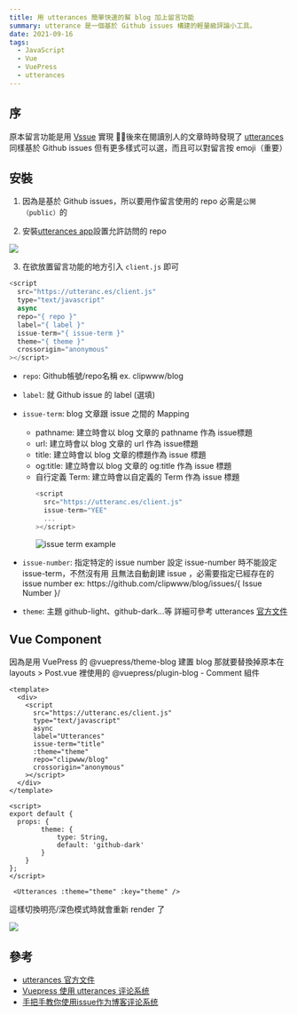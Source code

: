 ```yaml
---
title: 用 utterances 簡單快速的幫 blog 加上留言功能
summary: utterance 是一個基於 Github issues 構建的輕量級評論小工具。
date: 2021-09-16
tags: 
  - JavaScript
  - Vue
  - VuePress
  - utterances
---
```


## 序
原本留言功能是用 [Vssue](https://vssue.js.org/) 實現
後來在閱讀別人的文章時時發現了 [utterances](https://utteranc.es/)
同樣基於 Github issues 但有更多樣式可以選，而且可以對留言按 emoji（重要）

## 安裝

1. 因為是基於 Github issues，所以要用作留言使用的 repo 必需是`公開（public）`的

2. 安裝[utterances app](https://github.com/apps/utterances)設置允許訪問的 repo
<img src="https://i.imgur.com/qlizQ6R.png" class="w-64" data-action="zoom">

3. 在欲放置留言功能的地方引入 `client.js` 即可

```javascript
<script
  src="https://utteranc.es/client.js"
  type="text/javascript"
  async
  repo="{ repo }"
  label="{ label }"
  issue-term="{ issue-term }"
  theme="{ theme }"
  crossorigin="anonymous"
></script>
```

- `repo`: Github帳號/repo名稱  ex. clipwww/blog

- `label`: 就 Github issue 的 label (選填)

- `issue-term`: blog 文章跟 issue 之間的 Mapping
  - pathname: 建立時會以 blog 文章的 pathname 作為 issue標題
  - url: 建立時會以 blog 文章的 url 作為 issue標題
  - title: 建立時會以 blog 文章的標題作為 issue 標題
  - og:title: 建立時會以 blog 文章的 og:title 作為 issue 標題
  - 自行定義 Term: 建立時會以自定義的 Term 作為 issue 標題
    ```javascript
    <script
      src="https://utteranc.es/client.js"
      issue-term="YEE"
      ...
    ></script>
    ```
    ![issue term example](https://i.imgur.com/krV4Jc8.png)

- `issue-number`: 指定特定的 issue number
設定 issue-number 時不能設定 issue-term，不然沒有用
且無法自動創建 issue ，必需要指定已經存在的 issue number
ex: <span class="text-blue-400">h<span>t</span>tps://github.com/clipwww/blog/issues/<span class="text-xl text-red-400">{ Issue Number }</span>/</span>

- `theme`: 主題
github-light、github-dark...等
詳細可參考 utterances [官方文件](https://utteranc.es/)

## Vue Component
因為是用 VuePress 的 @vuepress/theme-blog 建置 blog
那就要替換掉原本在 layouts > Post.vue 裡使用的 @vuepress/plugin-blog - Comment 組件

```vue
<template>
  <div>
    <script
      src="https://utteranc.es/client.js"
      type="text/javascript"
      async
      label="Utterances"
      issue-term="title"
      :theme="theme"
      repo="clipwww/blog"
      crossorigin="anonymous"
    ></script>
  </div>
</template>

<script>
export default {
  props: {
		theme: {
			type: String,
			default: 'github-dark'
		}
	}
};
</script>
```

```vue
 <Utterances :theme="theme" :key="theme" />
 ```

 這樣切換明亮/深色模式時就會重新 render 了
 

<img src="https://i.imgur.com/EBB9DzH.jpg" class="w-96 mt-10" /> 


## 參考
- [utterances 官方文件](https://utteranc.es/)
- [Vuepress 使用 utterances 评论系统](https://blog.saintic.com/blog/301.html)
- [手把手教你使用issue作为博客评论系统](https://segmentfault.com/a/1190000019517784)